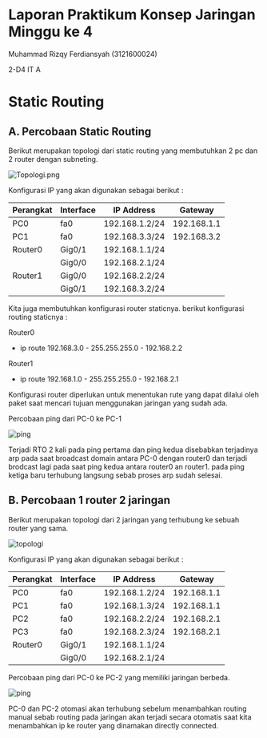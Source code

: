 # Laporan Praktikum Konsep Jaringan Minggu ke 4

Muhammad Rizqy Ferdiansyah (3121600024)

2-D4 IT A

# Static Routing

## A. Percobaan Static Routing

Berikut merupakan topologi dari static routing yang membutuhkan 2 pc dan 2 router dengan subneting.

![Topologi.png](https://i.postimg.cc/ZnJ0kxVh/Topologi.png)

Konfigurasi IP yang akan digunakan sebagai berikut :

| Perangkat | Interface | IP Address     | Gateway     |
| --------- | --------- | -------------- | ----------- |
| PC0       | fa0       | 192.168.1.2/24 | 192.168.1.1 |
| PC1       | fa0       | 192.168.3.3/24 | 192.168.3.2 |
| Router0   | Gig0/1    | 192.168.1.1/24 |             |
|           | Gig0/0    | 192.168.2.1/24 |             |
| Router1   | Gig0/0    | 192.168.2.2/24 |             |
|           | Gig0/1    | 192.168.3.2/24 |             |

Kita juga membutuhkan konfigurasi router staticnya. berikut konfigurasi routing staticnya :

Router0

- ip route 192.168.3.0 - 255.255.255.0 - 192.168.2.2

Router1

- ip route 192.168.1.0 - 255.255.255.0 - 192.168.2.1

Konfigurasi router diperlukan untuk menentukan rute yang dapat dilalui oleh paket saat mencari tujuan menggunakan jaringan yang sudah ada.

Percobaan ping dari PC-0 ke PC-1

![ping](assets/ping%201.png)

Terjadi RTO 2 kali pada ping pertama dan ping kedua disebabkan terjadinya arp pada saat broadcast domain antara PC-0 dengan router0 dan terjadi brodcast lagi pada saat ping kedua antara router0 an router1. pada ping ketiga baru terhubung langsung sebab proses arp sudah selesai.

## B. Percobaan 1 router 2 jaringan

Berikut merupakan topologi dari 2 jaringan yang terhubung ke sebuah router yang sama.

![topologi](assets/topologi%202.png)

Konfigurasi IP yang akan digunakan sebagai berikut :

| Perangkat | Interface | IP Address     | Gateway     |
| --------- | --------- | -------------- | ----------- |
| PC0       | fa0       | 192.168.1.2/24 | 192.168.1.1 |
| PC1       | fa0       | 192.168.1.3/24 | 192.168.1.1 |
| PC2       | fa0       | 192.168.2.2/24 | 192.168.2.1 |
| PC3       | fa0       | 192.168.2.3/24 | 192.168.2.1 |
| Router0   | Gig0/1    | 192.168.1.1/24 |             |
|           | Gig0/0    | 192.168.2.1/24 |             |

Percobaan ping dari PC-0 ke PC-2 yang memiliki jaringan berbeda.

![ping](assets/ping%202.png)

PC-0 dan PC-2 otomasi akan terhubung sebelum menambahkan routing manual sebab routing pada jaringan akan terjadi secara otomatis saat kita menambahkan ip ke router yang dinamakan directly connected.
